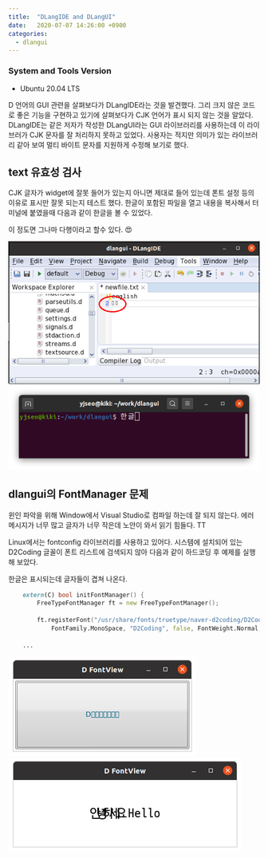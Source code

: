 ```yaml
---
title:  "DLangIDE and DLangUI"
date:   2020-07-07 14:26:00 +0900
categories:
  - dlangui
---
```


### System and Tools Version

- Ubuntu 20.04 LTS

D 언어의 GUI 관련을 살펴보다가 DLangIDE라는 것을 발견했다.
그리 크지 않은 코드로 좋은 기능을 구현하고 있기에 살펴보다가
CJK 언어가 표시 되지 않는 것을 알았다.
DLangIDE는 같은 저자가 작성한 DLangUI라는 GUI 라이브러리를 사용하는데
이 라이브러가 CJK 문자를 잘 처리하지 못하고 있었다.
사용자는 적지만 의미가 있는 라이브러리 같아 보여 멀티 바이트 문자를
지원하게 수정해 보기로 했다.

## text 유효성 검사

CJK 글자가 widget에 잘못 들어가 있는지 아니면 제대로 들어 있는데
폰트 설정 등의 이유로 표시만 잘못 되는지 테스트 했다.
한글이 포함된 파일을 열고 내용을 복사해서 터미널에 붙였을때
다음과 같이 한글을 볼 수 있었다.

이 정도면 그나마 다행이라고 할수 있다. 😍

![DLangIDE CJK 텍스트](/screenshot/dlangide-editor.png)
![DLangIDE 터미널 복사](/screenshot/terminal-cjk-paste.png)

## dlangui의 FontManager 문제

윈인 파악을 위해 Window에서 Visual Studio로 컴파일 하는데 잘 되지 않는다.
에러 메시지가 너무 많고 글자가 너무 작은데 노안이 와서 읽기 힘들다. TT

Linux에서는 fontconfig 라이브러리를 사용하고 있어다.
시스템에 설치되어 있는 D2Coding 글꼴이 폰트 리스트에 검색되지 않아
다음과 같이 하드코딩 후 예제를 실행해 보았다.

한글은 표시되는데 글자들이 겹쳐 나온다.

```d
    extern(C) bool initFontManager() {
        FreeTypeFontManager ft = new FreeTypeFontManager();

        ft.registerFont("/usr/share/fonts/truetype/naver-d2coding/D2Coding-Ver1.3.2-20180524-all.ttc",
            FontFamily.MonoSpace, "D2Coding", false, FontWeight.Normal, true);

    ...
```

 ![DLangUI CJK 텍스트 1](/screenshot/dlangui-cjk1.png)
 ![DLangUI CJK 텍스트 2](/screenshot/dlangui-cjk2.png)
